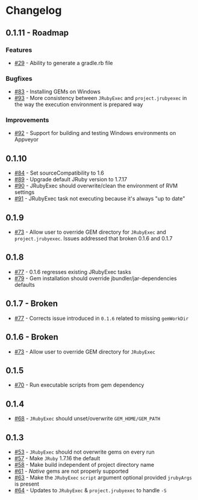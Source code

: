 # Changelog

## 0.1.11 - Roadmap

### Features

* [#29](https://github.com/jruby-gradle/jruby-gradle-plugin/issues/29) - Ability to generate a gradle.rb file

### Bugfixes

* [#83](https://github.com/jruby-gradle/jruby-gradle-plugin/issues/83) - Installing GEMs
  on Windows
* [#93](https://github.com/jruby-gradle/jruby-gradle-plugin/issues/93) - More consistency
  between `JRubyExec` and `project.jrubyexec` in the way the execution environment is prepared
  way

### Improvements

* [#92](https://github.com/jruby-gradle/jruby-gradle-plugin/issues/92) - Support for building
  and testing Windows environments on Appveyor

## 0.1.10

* [#84](https://github.com/jruby-gradle/jruby-gradle-plugin/issues/84) - Set
  sourceCompatibility to 1.6
* [#89](https://github.com/jruby-gradle/jruby-gradle-plugin/issues/89) -
  Upgrade default JRuby version to 1.7.17
* [#90](https://github.com/jruby-gradle/jruby-gradle-plugin/issues/90) -
  JRubyExec should overwrite/clean the environment of RVM settings
* [#91](https://github.com/jruby-gradle/jruby-gradle-plugin/issues/91) -
  JRubyExec task not executing because it's always "up to date"

## 0.1.9

* [#73](https://github.com/jruby-gradle/jruby-gradle-plugin/issues/73) - Allow
  user to override GEM directory for `JRubyExec` and `project.jrubyexec`.
  Issues addressed that broken 0.1.6 and 0.1.7

## 0.1.8

* [#77](https://github.com/jruby-gradle/jruby-gradle-plugin/issues/77) - 0.1.6
  regresses existing JRubyExec tasks
* [#79](https://github.com/jruby-gradle/jruby-gradle-plugin/issues/79) - Gem
  installation should override jbundler/jar-dependencies defaults

## 0.1.7 - Broken

* [#77](https://github.com/jruby-gradle/jruby-gradle-plugin/issues/77) - Corrects issue introduced in `0.1.6` related to missing `gemWorkDir`


## 0.1.6 - Broken

* [#73](https://github.com/jruby-gradle/jruby-gradle-plugin/issues/73) - Allow user to override GEM directory for `JRubyExec`

## 0.1.5

* [#70](https://github.com/jruby-gradle/jruby-gradle-plugin/issues/70) - Run executable scripts from gem dependency

## 0.1.4

* [#68](https://github.com/jruby-gradle/jruby-gradle-plugin/issues/68) - `JRubyExec` should unset/overwrite `GEM_HOME/GEM_PATH`

## 0.1.3

* [#53](https://github.com/jruby-gradle/jruby-gradle-plugin/issues/53) - `JRubyExec` should not overwrite gems on every run
* [#57](https://github.com/jruby-gradle/jruby-gradle-plugin/issues/57) - Make `JRuby` 1.7.16 the default
* [#58](https://github.com/jruby-gradle/jruby-gradle-plugin/issues/58) - Make build independent of project directory name
* [#61](https://github.com/jruby-gradle/jruby-gradle-plugin/issues/61) - _Native_ gems are not properly supported 
* [#63](https://github.com/jruby-gradle/jruby-gradle-plugin/pull/63) - Make the `JRubyExec` `script` argument optional provided `jrubyArgs` is present
* [#64](https://github.com/jruby-gradle/jruby-gradle-plugin/pull/64) - Updates to `JRubyExec` & `project.jrubyexec` to handle `-S`

